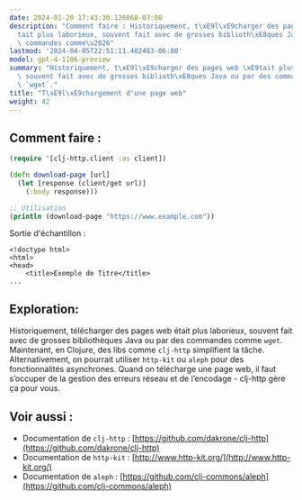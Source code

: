 ```yaml
---
date: 2024-01-20 17:43:30.126068-07:00
description: "Comment faire : Historiquement, t\xE9l\xE9charger des pages web \xE9\
  tait plus laborieux, souvent fait avec de grosses biblioth\xE8ques Java ou par des\
  \ commandes comme\u2026"
lastmod: '2024-04-05T22:51:11.402483-06:00'
model: gpt-4-1106-preview
summary: "Historiquement, t\xE9l\xE9charger des pages web \xE9tait plus laborieux,\
  \ souvent fait avec de grosses biblioth\xE8ques Java ou par des commandes comme\
  \ `wget`."
title: "T\xE9l\xE9chargement d'une page web"
weight: 42
---
```


## Comment faire :
```Clojure
(require '[clj-http.client :as client])

(defn download-page [url]
  (let [response (client/get url)]
    (:body response)))

;; Utilisation
(println (download-page "https://www.example.com"))
```

Sortie d'échantillon :
```
<!doctype html>
<html>
<head>
    <title>Exemple de Titre</title>
...
```

## Exploration:
Historiquement, télécharger des pages web était plus laborieux, souvent fait avec de grosses bibliothèques Java ou par des commandes comme `wget`. Maintenant, en Clojure, des libs comme `clj-http` simplifient la tâche. Alternativement, on pourrait utiliser `http-kit` ou `aleph` pour des fonctionnalités asynchrones. Quand on télécharge une page web, il faut s’occuper de la gestion des erreurs réseau et de l’encodage - clj-http gère ça pour vous.

## Voir aussi :
- Documentation de `clj-http` : [https://github.com/dakrone/clj-http](https://github.com/dakrone/clj-http)
- Documentation de `http-kit` : [http://www.http-kit.org/](http://www.http-kit.org/)
- Documentation de `aleph` : [https://github.com/clj-commons/aleph](https://github.com/clj-commons/aleph)
